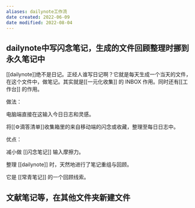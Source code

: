 ```yaml
---
aliases: dailynote工作流
date created: 2022-06-09
date modified: 2022-08-04
---
```


## dailynote中写闪念笔记，生成的文件回顾整理时挪到永久笔记中

[[dailynote]]绝不是日记。正经人谁写日记啊？它就是每天生成一个当天的文件，在这个文件中，做笔记。其实就是[[一元化收集]] 的 INBOX 作用。同时还有[[工作台]] 的作用。

做法：

电脑端直接在这输入今日日志和灵感。

将[[⚙滴答清单]]收集箱里的来自移动端的闪念或收藏，整理至每日日志中。

优点：

减小做 [[闪念笔记]] 输入摩擦力。

整理 [[dailynote]] 时，天然地进行了笔记重组与回顾。

它是 [[常青笔记]] 的一个回顾线索。

## 文献笔记等，在其他文件夹新建文件
